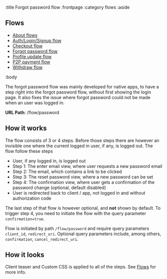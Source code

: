 :title Forgot password flow
:frontpage
:category flows
:aside
## Flows
- [About flows](/flows/flows/)
- [Auth/Login/Signup flow](/flows/auth-flow/)
- [Checkout flow](/flows/checkout-flow/)
- [Forgot password flow](/flows/password-flow/)
- [Profile update flow](/flows/profile-update-flow/)
- [P2P payment flow](/flows/p2p-checkout-flow/)
- [Withdraw flow](/flows/withdraw-checkout-flow/)

:body

The forgot password flow was mainly developed for native apps, to have a step right into the forgot password flow, without first showing the login page.
It also fixes the issue where forgot password could not be made when an user was logged in.

**URL Path**: /flow/password

## How it works
The flow consists of 3 or 4 steps. Before those steps there are however an invisible one where the current logged in user, if any, is logged out.
The flow follow these steps

* User, if any logged in, is logged out
* Step 1: The enter email view, where user requests a new password email
* Step 2: The email, which contains a link to be clicked
* Step 3: The reset password view, where a new password can be set
* Step 4: The confirmation view, where user gets a confirmation of the password change (optional, default disabled)
* User is redirected back to client / app, not logged in and without authorization code

The last step of that flow is however optional, and **not** shown by default.
To trigger step 4, you need to initiate the flow with the query parameter `confirmation=true`.

Flow is initiated by path `/flow/password` and require query parameters `client_id`, `redirect_uri`.
Optional query parameters include, among others, `confirmation`, `cancel_redirect_uri`.


## How it looks
Client teaser and Custom CSS is applied to all of the steps. See [Flows](/flows/flows/) for more info.